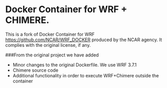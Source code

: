 # Docker Container for WRF + CHIMERE.  ###

This is a fork of Docker Container for WRF
https://github.com/NCAR/WRF_DOCKER produced by the NCAR agency.
It complies with the original license, if any.


###From the original project we have added

* Minor changes to the original Dockerfile. We use WRF 3.7.1
* Chimere source code
* Additional functionality in order to execute WRF+Chimere outside the container

